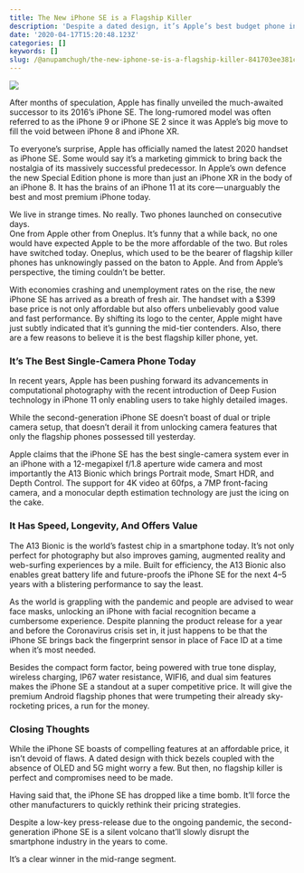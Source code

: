 ```yaml
---
title: The New iPhone SE is a Flagship Killer
description: 'Despite a dated design, it’s Apple’s best budget phone in a while'
date: '2020-04-17T15:20:48.123Z'
categories: []
keywords: []
slug: /@anupamchugh/the-new-iphone-se-is-a-flagship-killer-841703ee381c
---
```


![](/Users/anupamchugh/Downloads/medium-export-a4b48d5fe977f1f289836fecb566e574d085c11debefe6da1b475ac0c8622324/posts/md_1703150257140/img/1__Jm3uBU3vuqfGb1Hfti8Evw.jpeg)

After months of speculation, Apple has finally unveiled the much-awaited successor to its 2016’s iPhone SE. The long-rumored model was often referred to as the iPhone 9 or iPhone SE 2 since it was Apple’s big move to fill the void between iPhone 8 and iPhone XR.

To everyone’s surprise, Apple has officially named the latest 2020 handset as iPhone SE. Some would say it’s a marketing gimmick to bring back the nostalgia of its massively successful predecessor. In Apple’s own defence the new Special Edition phone is more than just an iPhone XR in the body of an iPhone 8. It has the brains of an iPhone 11 at its core — unarguably the best and most premium iPhone today.

We live in strange times. No really. Two phones launched on consecutive days.  
One from Apple other from Oneplus. It’s funny that a while back, no one would have expected Apple to be the more affordable of the two. But roles have switched today. Oneplus, which used to be the bearer of flagship killer phones has unknowingly passed on the baton to Apple. And from Apple’s perspective, the timing couldn’t be better.

With economies crashing and unemployment rates on the rise, the new iPhone SE has arrived as a breath of fresh air. The handset with a $399 base price is not only affordable but also offers unbelievably good value and fast performance. By shifting its logo to the center, Apple might have just subtly indicated that it’s gunning the mid-tier contenders. Also, there are a few reasons to believe it is the best flagship killer phone, yet.

### It’s The Best Single-Camera Phone Today

In recent years, Apple has been pushing forward its advancements in computational photography with the recent introduction of Deep Fusion technology in iPhone 11 only enabling users to take highly detailed images.

While the second-generation iPhone SE doesn’t boast of dual or triple camera setup, that doesn’t derail it from unlocking camera features that only the flagship phones possessed till yesterday.

Apple claims that the iPhone SE has the best single-camera system ever in an iPhone with a 12-megapixel f/1.8 aperture wide camera and most importantly the A13 Bionic which brings Portrait mode, Smart HDR, and Depth Control. The support for 4K video at 60fps, a 7MP front-facing camera, and a monocular depth estimation technology are just the icing on the cake.

### It Has Speed, Longevity, And Offers Value

The A13 Bionic is the world’s fastest chip in a smartphone today. It’s not only perfect for photography but also improves gaming, augmented reality and web-surfing experiences by a mile. Built for efficiency, the A13 Bionic also enables great battery life and future-proofs the iPhone SE for the next 4–5 years with a blistering performance to say the least.

As the world is grappling with the pandemic and people are advised to wear face masks, unlocking an iPhone with facial recognition became a cumbersome experience. Despite planning the product release for a year and before the Coronavirus crisis set in, it just happens to be that the iPhone SE brings back the fingerprint sensor in place of Face ID at a time when it’s most needed.

Besides the compact form factor, being powered with true tone display, wireless charging, IP67 water resistance, WIFI6, and dual sim features makes the iPhone SE a standout at a super competitive price. It will give the premium Android flagship phones that were trumpeting their already sky-rocketing prices, a run for the money.

### Closing Thoughts

While the iPhone SE boasts of compelling features at an affordable price, it isn’t devoid of flaws. A dated design with thick bezels coupled with the absence of OLED and 5G might worry a few. But then, no flagship killer is perfect and compromises need to be made.

Having said that, the iPhone SE has dropped like a time bomb. It’ll force the other manufacturers to quickly rethink their pricing strategies.

Despite a low-key press-release due to the ongoing pandemic, the second-generation iPhone SE is a silent volcano that’ll slowly disrupt the smartphone industry in the years to come.

It’s a clear winner in the mid-range segment.